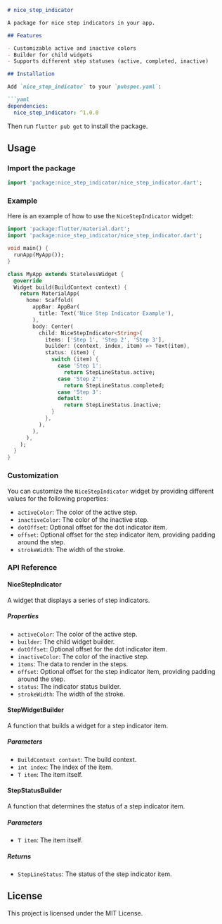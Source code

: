 ```markdown
# nice_step_indicator

A package for nice step indicators in your app.

## Features

- Customizable active and inactive colors
- Builder for child widgets
- Supports different step statuses (active, completed, inactive)

## Installation

Add `nice_step_indicator` to your `pubspec.yaml`:

```yaml
dependencies:
  nice_step_indicator: ^1.0.0
```

Then run `flutter pub get` to install the package.

## Usage

### Import the package

```dart
import 'package:nice_step_indicator/nice_step_indicator.dart';
```

### Example

Here is an example of how to use the `NiceStepIndicator` widget:

```dart
import 'package:flutter/material.dart';
import 'package:nice_step_indicator/nice_step_indicator.dart';

void main() {
  runApp(MyApp());
}

class MyApp extends StatelessWidget {
  @override
  Widget build(BuildContext context) {
    return MaterialApp(
      home: Scaffold(
        appBar: AppBar(
          title: Text('Nice Step Indicator Example'),
        ),
        body: Center(
          child: NiceStepIndicator<String>(
            items: ['Step 1', 'Step 2', 'Step 3'],
            builder: (context, index, item) => Text(item),
            status: (item) {
              switch (item) {
                case 'Step 1':
                  return StepLineStatus.active;
                case 'Step 2':
                  return StepLineStatus.completed;
                case 'Step 3':
                default:
                  return StepLineStatus.inactive;
              }
            },
          ),
        ),
      ),
    );
  }
}
```

### Customization

You can customize the `NiceStepIndicator` widget by providing different values for the following properties:

- `activeColor`: The color of the active step.
- `inactiveColor`: The color of the inactive step.
- `dotOffset`: Optional offset for the dot indicator item.
- `offset`: Optional offset for the step indicator item, providing padding around the step.
- `strokeWidth`: The width of the stroke.

### API Reference

#### NiceStepIndicator

A widget that displays a series of step indicators.

##### Properties

- `activeColor`: The color of the active step.
- `builder`: The child widget builder.
- `dotOffset`: Optional offset for the dot indicator item.
- `inactiveColor`: The color of the inactive step.
- `items`: The data to render in the steps.
- `offset`: Optional offset for the step indicator item, providing padding around the step.
- `status`: The indicator status builder.
- `strokeWidth`: The width of the stroke.

#### StepWidgetBuilder

A function that builds a widget for a step indicator item.

##### Parameters

- `BuildContext context`: The build context.
- `int index`: The index of the item.
- `T item`: The item itself.

#### StepStatusBuilder

A function that determines the status of a step indicator item.

##### Parameters

- `T item`: The item itself.

##### Returns

- `StepLineStatus`: The status of the step indicator item.

## License

This project is licensed under the MIT License.
```